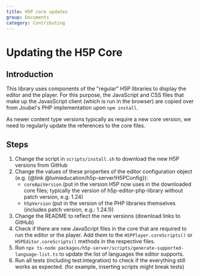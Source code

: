 ```yaml
---
title: H5P core updates
group: Documents
category: Contributing
---
```

# Updating the H5P Core

## Introduction

This library uses components of the "regular" H5P libraries to display the
editor and the player. For this purpose, the JavaScript and CSS files that make
up the JavasScript client (which is run in the browser) are copied over from
Joubel's PHP implementation upon `npm install`.

As newer content type versions typically as require a new core version, we need
to regularly update the references to the core files.

## Steps

1. Change the script in `scripts/install.sh` to download the new H5P versions
   from GitHub
2. Change the values of these properties of the editor configuration object
   (e.g. {@link @lumieducation/h5p-server!H5PConfig}):
   * `coreApiVersion` (put in the version H5P now uses in the downloaded core
     files; typically the version of h5p-editor-php-library without patch
     version, e.g. 1.24)
   * `h5pVersion` (put in the version of the PHP libraries themselves (includes
     patch version, e.g.: 1.24.1))
3. Change the README to reflect the new versions (download links to GitHub)
4. Check if there are new JavaScript files in the core that are required to run
   the editor or the player. Add them to the `H5PPlayer.coreScripts()` or
   `H5PEditor.coreScripts()` methods in the respective files.
5. Run `npx ts-node packages/h5p-server/scripts/generate-supported-language-list.ts` to update
   the list of languages the editor supports.
6. Run all tests (including test:integration) to check if the everything still
   works as expected. (for example, inserting scripts might break tests)
